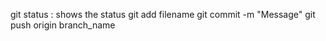 git status : shows the status
git add filename 
git commit -m "Message"
git push origin branch_name
